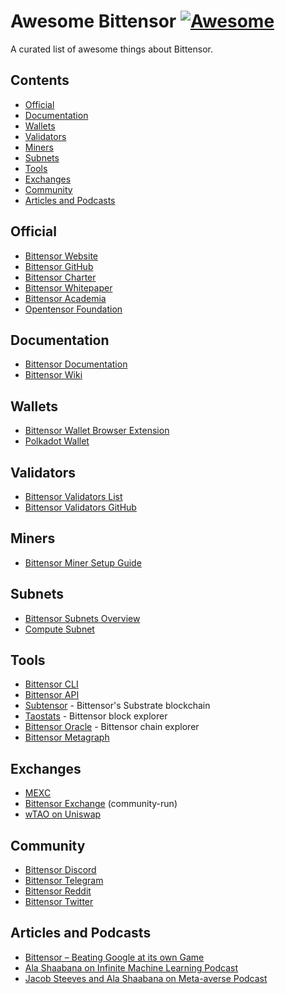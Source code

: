 # Awesome Bittensor [![Awesome](https://awesome.re/badge.svg)](https://awesome.re)

A curated list of awesome things about Bittensor.

## Contents

- [Official](#official)
- [Documentation](#documentation) 
- [Wallets](#wallets)
- [Validators](#validators)
- [Miners](#miners)
- [Subnets](#subnets)
- [Tools](#tools)
- [Exchanges](#exchanges)
- [Community](#community)
- [Articles and Podcasts](#articles-and-podcasts)

## Official

- [Bittensor Website](https://bittensor.com/)
- [Bittensor GitHub](https://github.com/opentensor/bittensor)
- [Bittensor Charter](https://github.com/opentensor/bittensor-charter)
- [Bittensor Whitepaper](https://bittensor.com/whitepaper)
- [Bittensor Academia](https://bittensor.com/academia)
- [Opentensor Foundation](https://opentensor.ai/)

## Documentation

- [Bittensor Documentation](https://docs.bittensor.com/)
- [Bittensor Wiki](https://bittensorwiki.com/)

## Wallets

- [Bittensor Wallet Browser Extension](https://bittensor.com/wallet)
- [Polkadot Wallet](https://polkadot.js.org/apps/#/accounts)

## Validators

- [Bittensor Validators List](https://bittensor.org/bittensor-validators-list/)
- [Bittensor Validators GitHub](https://github.com/opentensor/validators)

## Miners

- [Bittensor Miner Setup Guide](https://docs.bittensor.com/miner-setup-guide)

## Subnets

- [Bittensor Subnets Overview](https://docs.bittensor.com/subnets)
- [Compute Subnet](https://github.com/neuralinternet/compute-subnet)

## Tools

- [Bittensor CLI](https://docs.bittensor.com/cli)
- [Bittensor API](https://docs.bittensor.com/api)
- [Subtensor](https://github.com/opentensor/subtensor) - Bittensor's Substrate blockchain
- [Taostats](https://taostats.io/) - Bittensor block explorer
- [Bittensor Oracle](https://oracle.opentensor.ai/) - Bittensor chain explorer
- [Bittensor Metagraph](https://metagraph.bittensor.com/)

## Exchanges

- [MEXC](https://www.mexc.com/exchange/TAO_USDT)
- [Bittensor Exchange](https://bittensor.exchange/) (community-run)
- [wTAO on Uniswap](https://app.uniswap.org/#/swap?inputCurrency=0x7f8eaf31c89f841d3c6e1fceb2a8ea445a82639a)

## Community

- [Bittensor Discord](https://discord.gg/bittensor)
- [Bittensor Telegram](https://t.me/bittensor)
- [Bittensor Reddit](https://www.reddit.com/r/bittensor/)
- [Bittensor Twitter](https://twitter.com/bittensor_)

## Articles and Podcasts

- [Bittensor – Beating Google at its own Game](https://medium.com/@cryptoyusaku/bittensor-beating-google-at-its-own-game-e933a2c0c8f7)
- [Ala Shaabana on Infinite Machine Learning Podcast](https://www.youtube.com/watch?v=videoseries?list=PLgNmGqwPEaUQEoQb9yZhYUC_zMcHeIjQj)
- [Jacob Steeves and Ala Shaabana on Meta-averse Podcast](https://www.youtube.com/watch?v=Nt5sSMNccXk)
